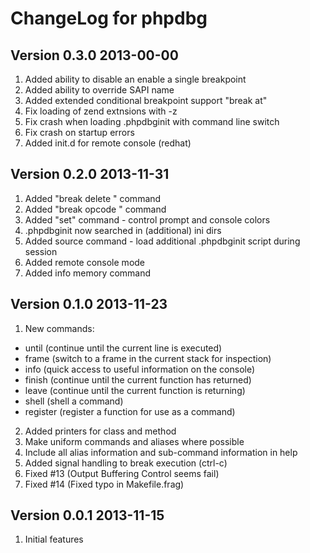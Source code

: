 ChangeLog for phpdbg
====================

Version 0.3.0 2013-00-00
------------------------

1. Added ability to disable an enable a single breakpoint
2. Added ability to override SAPI name
3. Added extended conditional breakpoint support "break at"
4. Fix loading of zend extnsions with -z
5. Fix crash when loading .phpdbginit with command line switch
6. Fix crash on startup errors
7. Added init.d for remote console (redhat)

Version 0.2.0 2013-11-31
------------------------

1. Added "break delete <id>" command
2. Added "break opcode <opcode>" command
3. Added "set" command - control prompt and console colors
4. .phpdbginit now searched in (additional) ini dirs
5. Added source command - load additional .phpdbginit script during session
6. Added remote console mode
7. Added info memory command

Version 0.1.0 2013-11-23
------------------------

1. New commands:
  - until    (continue until the current line is executed)
  - frame    (switch to a frame in the current stack for inspection)
  - info     (quick access to useful information on the console)
  - finish   (continue until the current function has returned)
  - leave    (continue until the current function is returning)
  - shell    (shell a command)
  - register (register a function for use as a command)
2. Added printers for class and method
3. Make uniform commands and aliases where possible
4. Include all alias information and sub-command information in help
5. Added signal handling to break execution (ctrl-c)
6. Fixed #13 (Output Buffering Control seems fail)
7. Fixed #14 (Fixed typo in Makefile.frag)


Version 0.0.1 2013-11-15
------------------------

1. Initial features
